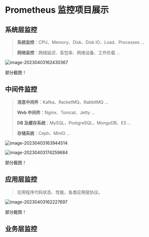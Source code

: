 # Prometheus 监控项目展示

## 系统层监控

> **系统监控**：CPU、Memory、Disk、Disk IO、Load、Processes ...
>
> **网络监控**：网络延迟、丢包率、网络设备、工作负载 ...

![image-20230403162430367](https://csdn-rab.oss-cn-chengdu.aliyuncs.com/img/image-20230403162430367.png)

部分截图！

## 中间件监控

> **消息中间件**：Kafka、RacketMQ、RabbitMQ ...
>
> **Web 中间件**：Nginx、Tomcat、Jetty ...
>
> **DB 及缓存系统**：MySQL、PostgreSQL、MongoDB、ES ...
>
> **存储系统**：Ceph、MinIO ...

![image-20230403163944514](https://csdn-rab.oss-cn-chengdu.aliyuncs.com/img/image-20230403163944514.png)

![image-20230403174259684](https://csdn-rab.oss-cn-chengdu.aliyuncs.com/img/image-20230403174259684.png)

部分截图！

## 应用层监控

> 应用程序代码状态、性能，各类应用层协议。

![image-20230403162227697](https://csdn-rab.oss-cn-chengdu.aliyuncs.com/img/image-20230403162227697.png)

部分截图！

## 业务层监控


